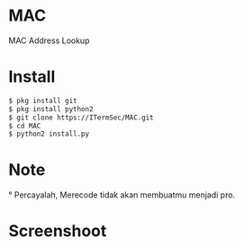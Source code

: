 # MAC
MAC Address Lookup
# Install
```bash
$ pkg install git
$ pkg install python2
$ git clone https://ITermSec/MAC.git
$ cd MAC
$ python2 install.py
```
# Note 
° Percayalah, Merecode tidak akan membuatmu menjadi pro.
# Screenshoot
